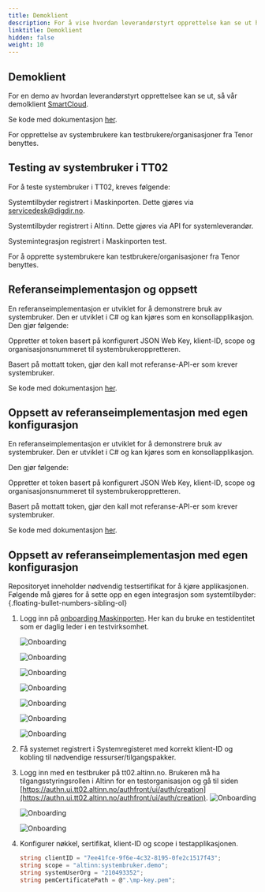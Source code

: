 ```yaml
---
title: Demoklient
description: For å vise hvordan leverandørstyrt opprettelse kan se ut har vi utviket demoklienten Smartcloud
linktitle: Demoklient
hidden: false
weight: 10
---
```


## Demoklient

For en demo av hvordan leverandørstyrt opprettelsee kan se ut, så vår demolklient [SmartCloud](http://smartcloudaltinn.azurewebsites.net).

Se kode med dokumentasjon [her](https://github.com/TheTechArch/altinn-systemuser).

For opprettelse av systembrukere kan testbrukere/organisasjoner fra Tenor benyttes.

## Testing av systembruker i TT02

For å teste systembruker i TT02, kreves følgende:

Systemtilbyder registrert i Maskinporten. Dette gjøres via servicedesk@digdir.no.

Systemtilbyder registrert i Altinn. Dette gjøres via API for systemleverandør.

Systemintegrasjon registrert i Maskinporten test.

For å opprette systembrukere kan testbrukere/organisasjoner fra Tenor benyttes.

## Referanseimplementasjon og oppsett

En referanseimplementasjon er utviklet for å demonstrere bruk av systembruker. Den er utviklet i C# og kan kjøres som en konsollapplikasjon.
Den gjør følgende:

Oppretter et token basert på konfigurert JSON Web Key, klient-ID, scope og organisasjonsnummeret til systembrukeroppretteren.

Basert på mottatt token, gjør den kall mot referanse-API-er som krever systembruker.

Se kode med dokumentasjon [her](https://github.com/TheTechArch/altinn-systemuser).

## Oppsett av referanseimplementasjon med egen konfigurasjon

En referanseimplementasjon er utviklet for å demonstrere bruk av systembruker. Den er utviklet i C# og kan kjøres som en konsollapplikasjon.

Den gjør følgende:

Oppretter et token basert på konfigurert JSON Web Key, klient-ID, scope og organisasjonsnummeret til systembrukeroppretteren.

Basert på mottatt token, gjør den kall mot referanse-API-er som krever systembruker.

Se kode med dokumentasjon [her](https://github.com/TheTechArch/altinn-systemuser).

## Oppsett av referanseimplementasjon med egen konfigurasjon

Repositoryet inneholder nødvendig testsertifikat for å kjøre applikasjonen. Følgende må gjøres for å sette opp en egen integrasjon som systemtilbyder:
{.floating-bullet-numbers-sibling-ol}

1. Logg inn på [onboarding Maskinporten](https://onboarding.test.maskinporten.no/). Her kan du bruke en testidentitet som er daglig leder i en testvirksomhet.

   ![Onboarding](onboarding1.png "Forenklet onboarding")

   ![Onboarding](onboarding2.png "Velg virksomhet")

   ![Onboarding](onboarding3.png "Oversikt over integrasjoner i Maskinporten. Her kan du legge til nye")

   ![Onboarding](onboarding4.png "Opprett integrasjon, søk etter nødvendig scope")

   ![Onboarding](onboarding5.png "Legg til eventuelle ekstra scope og beskriv integrasjonen")

   ![Onboarding](onboarding6.png "Last ned genererte nøkler")

   ![Onboarding](onboarding7.png "Integrasjon opprettet")

2. Få systemet registrert i Systemregisteret med korrekt klient-ID og kobling til nødvendige ressurser/tilgangspakker.

3. Logg inn med en testbruker på tt02.altinn.no. Brukeren må ha tilgangsstyringsrollen i Altinn for en testorganisasjon og gå til siden [https://authn.ui.tt02.altinn.no/authfront/ui/auth/creation](https://authn.ui.tt02.altinn.no/authfront/ui/auth/creation).
   ![Onboarding](delegering1.png "Velg et system")

   ![Onboarding](delegering2.png "Godkjenn opprettelse av systembruker med spesifisert rettighet")

   ![Onboarding](delegering3.png "Systembruker oversikt for test organisasjon")

4. Konfigurer nøkkel, sertifikat, klient-ID og scope i testapplikasjonen.

   ```csharp
   string clientID = "7ee41fce-9f6e-4c32-8195-0fe2c1517f43";
   string scope = "altinn:systembruker.demo";
   string systemUserOrg = "210493352";
   string pemCertificatePath = @".\mp-key.pem";
   ```

